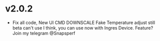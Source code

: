 # v2.0.2
- Fix all code, New UI CMD DOWNSCALE Fake Temperature adjust still beta can't use I think, you can use now with Ingres Device.
Feature? Join my telegram @Snapsperf
